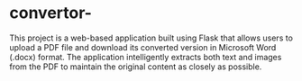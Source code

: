 # convertor-
This project is a web-based application built using Flask that allows users to upload a PDF file and download its converted version in Microsoft Word (.docx) format. The application intelligently extracts both text and images from the PDF to maintain the original content as closely as possible.
